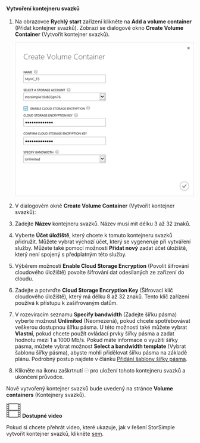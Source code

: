 <!--author=SharS last changed: 9/17/15-->

#### Vytvoření kontejneru svazků

1. Na obrazovce **Rychlý start** zařízení klikněte na **Add a volume container** (Přidat kontejner svazků). Zobrazí se dialogové okno **Create Volume Container** (Vytvořit kontejner svazků).

    ![Vytvoření kontejneru svazků](./media/storsimple-create-volume-container/HCS_CreateVolumeContainerM-include.png)

2. V dialogovém okně **Create Volume Container** (Vytvořit kontejner svazků):
  1. Zadejte **Název** kontejneru svazků. Název musí mít délku 3 až 32 znaků.
  2. Vyberte **Účet úložiště**, který chcete k tomuto kontejneru svazků přidružit. Můžete vybrat výchozí účet, který se vygeneruje při vytváření služby. Můžete také pomocí možnosti **Přidat nový** zadat účet úložiště, který není spojený s předplatným této služby.
  3. Výběrem možnosti **Enable Cloud Storage Encryption** (Povolit šifrování cloudového úložiště) povolte šifrování dat odesílaných ze zařízení do cloudu.
  4. Zadejte a potvrďte **Cloud Storage Encryption Key** (Šifrovací klíč cloudového úložiště), který má délku 8 až 32 znaků. Tento klíč zařízení používá k přístupu k zašifrovaným datům.
  5. V rozevíracím seznamu **Specify bandwidth** (Zadejte šířku pásma) vyberte možnost **Unlimited** (Neomezená), pokud chcete spotřebovávat veškerou dostupnou šířku pásma. U této možnosti také můžete vybrat **Vlastní**, pokud chcete použít ovládací prvky šířky pásma a zadat hodnotu mezi 1 a 1000 Mb/s. 
  Pokud máte informace o využití šířky pásma, můžete vybrat možnost **Select a bandwidth template** (Vybrat šablonu šířky pásma), abyste mohli přidělovat šířku pásma na základě plánu. Podrobný postup najdete v článku [Přidání šablony šířky pásma](storsimple-manage-bandwidth-templates.md#add-a-bandwidth-template).
  6. Klikněte na ikonu zaškrtnutí ![ikona zaškrtnutí](./media/storsimple-create-volume-container/HCS_CheckIcon-include.png) pro uložení tohoto kontejneru svazků a ukončení průvodce. 

  Nově vytvořený kontejner svazků bude uvedený na stránce **Volume containers** (Kontejnery svazků).

![Dostupné video](./media/storsimple-create-volume-container/Video_icon.png) **Dostupné video**

Pokud si chcete přehrát video, které ukazuje, jak v řešení StorSimple vytvořit kontejner svazků, klikněte [sem](https://azure.microsoft.com/documentation/videos/create-a-volume-container-in-your-storsimple-solution/).


<!--HONumber=sep16_HO2-->


